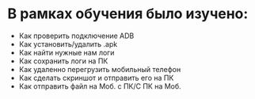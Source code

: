 # В рамках обучения было изучено:
- Как проверить подключение ADB
- Как установить/удалить .apk
- Как найти нужные нам логи
- Как сохранить логи на ПК
- Как удаленно перегрузить мобильный телефон
- Как сделать скриншот и отправить его на ПК
- Как отправить файл на Моб. с ПК/С ПК на Моб.
